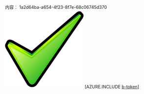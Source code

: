 内容︰ 1a2d64ba-a654-4f23-8f7e-68c06745d370![图像](61654251-9ae6-43c2-a6f1-6a10ae4d88aa.png)
[AZURE.INCLUDE [b-token](e9365004-17b2-4b59-863f-e3902c23be0d.md)]
